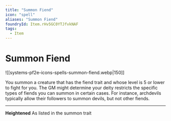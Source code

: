 ```yaml
---
title: "Summon Fiend"
icon: "spell"
aliases: "Summon Fiend"
foundryId: Item.rHv5GC0YTJfvkNAF
tags:
  - Item
---
```


# Summon Fiend
![[systems-pf2e-icons-spells-summon-fiend.webp|150]]

You summon a creature that has the fiend trait and whose level is 5 or lower to fight for you. The GM might determine your deity restricts the specific types of fiends you can summon in certain cases. For instance, archdevils typically allow their followers to summon devils, but not other fiends.

* * *

**Heightened** As listed in the summon trait
